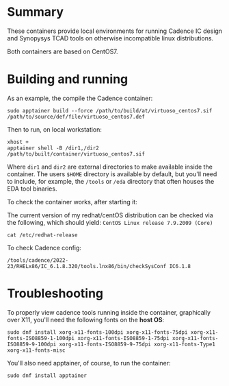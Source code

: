 # Summary

These containers provide local environments for running Cadence IC design and Synopysys TCAD tools on otherwise incompatible linux distributions.

Both containers are based on CentOS7.


# Building and running

As an example, the compile the Cadence container:

```
sudo apptainer build --force /path/to/build/at/virtuoso_centos7.sif /path/to/source/def/file/virtuoso_centos7.def
```

Then to run, on local workstation:

```
xhost +
apptainer shell -B /dir1,/dir2 /path/to/built/container/virtuoso_centos7.sif
```

Where `dir1` and `dir2` are external directories to make available inside the container. The users `$HOME` directory is available by default, but you'll need to include, for example, the `/tools` or `/eda` directory that often houses the EDA tool binaries.

To check the container works, after starting it:

The current version of my redhat/centOS distribution can be checked via the following, which should yield: `CentOS Linux release 7.9.2009 (Core)`

```
cat /etc/redhat-release
```

To check Cadence config:

```
/tools/cadence/2022-23/RHELx86/IC_6.1.8.320/tools.lnx86/bin/checkSysConf IC6.1.8
```

# Troubleshooting

To properly view cadence tools running inside the container, graphically over X11, you'll need the following fonts on the **host OS**:

```
sudo dnf install xorg-x11-fonts-100dpi xorg-x11-fonts-75dpi xorg-x11-fonts-ISO8859-1-100dpi xorg-x11-fonts-ISO8859-1-75dpi xorg-x11-fonts-ISO8859-9-100dpi xorg-x11-fonts-ISO8859-9-75dpi xorg-x11-fonts-Type1 xorg-x11-fonts-misc
```

You'll also need apptainer, of course, to run the container:

```
sudo dnf install apptainer
```

